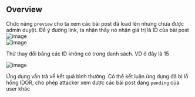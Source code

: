 ## Overview  
Chức năng `preview` cho ta xem các bài post đã load lên nhưng chưa được admin duyệt. Để ý đường link, ta nhận thấy nó nhận giá trị là ID của bài post  
![image](https://user-images.githubusercontent.com/22276823/132520737-fd6e1ff4-fa08-4b16-a805-cf84641aabcf.png)  
![image](https://user-images.githubusercontent.com/22276823/132520877-54336061-6882-4613-bbf0-89babaa8cb76.png)  

Thử thay đổi bằng các ID không có trong danh sách. VD ở đây là 15  

![image](https://user-images.githubusercontent.com/22276823/132521004-f2747701-52a0-4366-bfe0-314b04c7c40b.png)  

Ứng dụng vẫn trả về kết quả bình thường. Có thể kết luận ứng dụng đã bị lỗ hổng IDOR, cho phép attacker xem được các bài post đang `pending` của user khác


